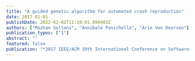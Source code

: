 ```yaml
---
title: "A guided genetic algorithm for automated crash reproduction"
date: 2017-01-01
publishDate: 2022-02-02T11:10:01.894903Z
authors: ["Mozhan Soltani", "Annibale Panichella", "Arie Van Deursen"]
publication_types: ["1"]
abstract: ""
featured: false
publication: "*2017 IEEE/ACM 39th International Conference on Software Engineering (ICSE)*"
---
```


